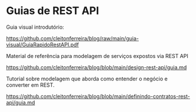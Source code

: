 # Guias de REST API

Guia visual introdutório:

https://github.com/cleitonferreira/blog/raw/main/guia-visual/GuiaRapidoRestAPI.pdf

Material de referência para modelagem de serviços expostos via REST API

https://github.com/cleitonferreira/blog/blob/main/design-rest-api/guia.md

Tutorial sobre modelagem que aborda como entender o negócio e converter em REST.

https://github.com/cleitonferreira/blog/blob/main/definindo-contratos-rest-api/guia.md

